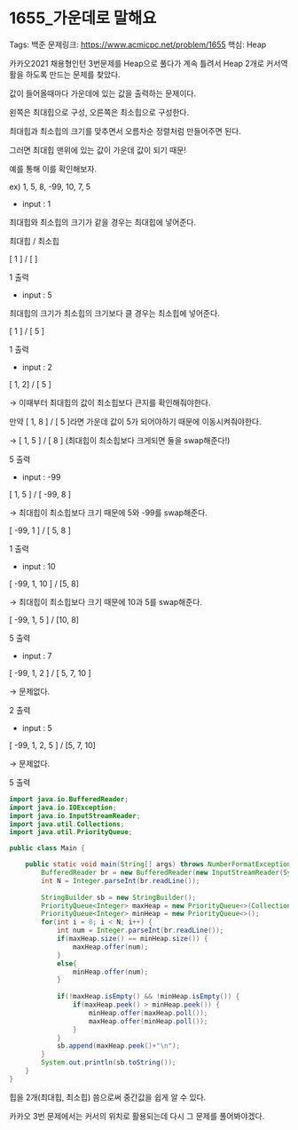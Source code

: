 # 1655_가운데로 말해요

Tags: 백준
문제링크: https://www.acmicpc.net/problem/1655
핵심: Heap

카카오2021 채용형인턴 3번문제를 Heap으로 풀다가 계속 틀려서 Heap 2개로 커서역활을 하도록 만드는 문제를 찾았다.

값이 들어올때마다 가운데에 있는 값을 출력하는 문제이다.

왼쪽은 최대힙으로 구성, 오른쪽은 최소힙으로 구성한다.

최대힙과 최소힙의 크기를 맞추면서 오름차순 정렬처럼 만들어주면 된다.

그러면 최대힙 맨위에 있는 값이 가운데 값이 되기 때문!

예를 통해 이를 확인해보자.

ex) 1, 5, 8, -99, 10, 7, 5

- input : 1

최대힙와 최소힙의 크기가 같을 경우는 최대힙에 넣어준다.

최대힙 / 최소힙

[ 1 ] / [ ]

1 출력

- input : 5

최대힙의 크기가 최소힙의 크기보다 클 경우는 최소힙에 넣어준다.

[ 1 ] / [ 5 ]

1 출력

- input : 2

[ 1, 2] / [ 5 ]

→ 이때부터 최대힙의 값이 최소힙보다 큰지를 확인해줘야한다.

만약 [ 1, 8 ] / [ 5 ]라면 가운데 값이 5가 되어야하기 때문에 이동시켜줘야한다.

→ [ 1, 5 ] / [ 8 ] (최대힙이 최소힙보다 크게되면 둘을 swap해준다!)

5 출력

- input : -99

[ 1, 5 ] / [ -99, 8 ]

→ 최대힙이 최소힙보다 크기 때문에 5와 -99를 swap해준다.

[ -99, 1 ] / [ 5, 8 ]

1 출력

- input : 10

[ -99, 1, 10 ] / [5, 8]

→ 최대힙이 최소힙보다 크기 때문에 10과 5를 swap해준다.

[ -99, 1, 5 ] / [10, 8]

5 출력

- input : 7

[ -99, 1, 2 ] / [ 5, 7, 10 ]

→ 문제없다.

2 출력

- input : 5

[ -99, 1, 2, 5 ] / [5, 7, 10]

→ 문제없다.

5 출력

```java
import java.io.BufferedReader;
import java.io.IOException;
import java.io.InputStreamReader;
import java.util.Collections;
import java.util.PriorityQueue;

public class Main {

	public static void main(String[] args) throws NumberFormatException, IOException {
		BufferedReader br = new BufferedReader(new InputStreamReader(System.in));
		int N = Integer.parseInt(br.readLine());
		
		StringBuilder sb = new StringBuilder();
		PriorityQueue<Integer> maxHeap = new PriorityQueue<>(Collections.reverseOrder());
		PriorityQueue<Integer> minHeap = new PriorityQueue<>();
		for(int i = 0; i < N; i++) {
			int num = Integer.parseInt(br.readLine());
			if(maxHeap.size() == minHeap.size()) {
				maxHeap.offer(num);
			}
			else{
				minHeap.offer(num);
			}
			
			if(!maxHeap.isEmpty() && !minHeap.isEmpty()) {
				if(maxHeap.peek() > minHeap.peek()) {
					minHeap.offer(maxHeap.poll());
					maxHeap.offer(minHeap.poll());
				}
			}
			sb.append(maxHeap.peek()+"\n");
		}
		System.out.println(sb.toString());
	}
}
```

힙을 2개(최대힙, 최소힙) 씀으로써 중간값을 쉽게 알 수 있다.

카카오 3번 문제에서는 커서의 위치로 활용되는데 다시 그 문제를 풀어봐야겠다.